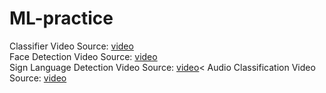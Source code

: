 # ML-practice
Classifier Video Source: [video](https://www.youtube.com/watch?v=jztwpsIzEGc)<br>
Face Detection Video Source: [video](https://www.youtube.com/watch?v=N_W4EYtsa10)<br>
Sign Language Detection Video Source: [video](https://www.youtube.com/watch?v=doDUihpj6ro)<
Audio Classification Video Source: [video](https://www.youtube.com/watch?v=ZLIPkmmDJAc)
